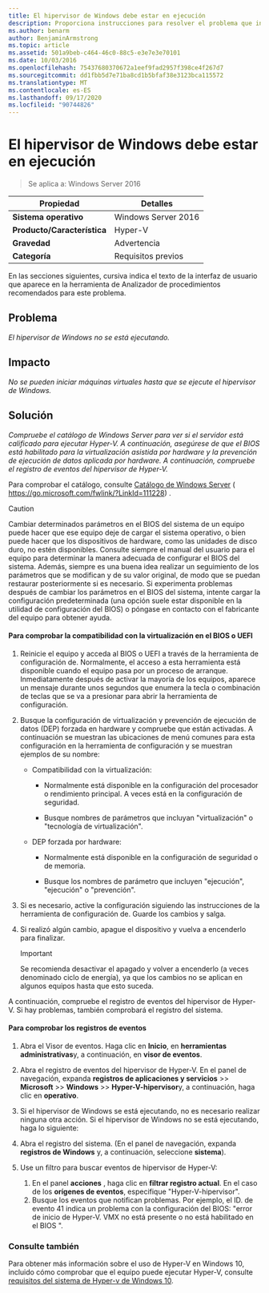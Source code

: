 ```yaml
---
title: El hipervisor de Windows debe estar en ejecución
description: Proporciona instrucciones para resolver el problema que informa esta regla de Analizador de procedimientos recomendados.
ms.author: benarm
author: BenjaminArmstrong
ms.topic: article
ms.assetid: 501a9beb-c464-46c0-88c5-e3e7e3e70101
ms.date: 10/03/2016
ms.openlocfilehash: 75437680370672a1eef9fad2957f398ce4f267d7
ms.sourcegitcommit: dd1fbb5d7e71ba8cd1b5bfaf38e3123bca115572
ms.translationtype: MT
ms.contentlocale: es-ES
ms.lasthandoff: 09/17/2020
ms.locfileid: "90744826"
---
```

# <a name="windows-hypervisor-must-be-running"></a>El hipervisor de Windows debe estar en ejecución

>Se aplica a: Windows Server 2016

|Propiedad|Detalles|
|-|-|
|**Sistema operativo**|Windows Server 2016|
|**Producto/Característica**|Hyper-V|
|**Gravedad**|Advertencia|
|**Categoría**|Requisitos previos|

En las secciones siguientes, cursiva indica el texto de la interfaz de usuario que aparece en la herramienta de Analizador de procedimientos recomendados para este problema.

## <a name="issue"></a>Problema

*El hipervisor de Windows no se está ejecutando.*

## <a name="impact"></a>Impacto

*No se pueden iniciar máquinas virtuales hasta que se ejecute el hipervisor de Windows.*

## <a name="resolution"></a>Solución

*Compruebe el catálogo de Windows Server para ver si el servidor está calificado para ejecutar Hyper-V. A continuación, asegúrese de que el BIOS está habilitado para la virtualización asistida por hardware y la prevención de ejecución de datos aplicada por hardware. A continuación, compruebe el registro de eventos del hipervisor de Hyper-V.*

Para comprobar el catálogo, consulte [Catálogo de Windows Server](https://go.microsoft.com/fwlink/?LinkId=111228) ( https://go.microsoft.com/fwlink/?LinkId=111228) .

> [!CAUTION]
> Cambiar determinados parámetros en el BIOS del sistema de un equipo puede hacer que ese equipo deje de cargar el sistema operativo, o bien puede hacer que los dispositivos de hardware, como las unidades de disco duro, no estén disponibles. Consulte siempre el manual del usuario para el equipo para determinar la manera adecuada de configurar el BIOS del sistema. Además, siempre es una buena idea realizar un seguimiento de los parámetros que se modifican y de su valor original, de modo que se puedan restaurar posteriormente si es necesario. Si experimenta problemas después de cambiar los parámetros en el BIOS del sistema, intente cargar la configuración predeterminada (una opción suele estar disponible en la utilidad de configuración del BIOS) o póngase en contacto con el fabricante del equipo para obtener ayuda.

#### <a name="to-verify-virtualization-support-in-the-bios-or-uefi"></a>Para comprobar la compatibilidad con la virtualización en el BIOS o UEFI

1.  Reinicie el equipo y acceda al BIOS o UEFI a través de la herramienta de configuración de. Normalmente, el acceso a esta herramienta está disponible cuando el equipo pasa por un proceso de arranque. Inmediatamente después de activar la mayoría de los equipos, aparece un mensaje durante unos segundos que enumera la tecla o combinación de teclas que se va a presionar para abrir la herramienta de configuración.

2.  Busque la configuración de virtualización y prevención de ejecución de datos (DEP) forzada en hardware y compruebe que están activadas. A continuación se muestran las ubicaciones de menú comunes para esta configuración en la herramienta de configuración y se muestran ejemplos de su nombre:

    -   Compatibilidad con la virtualización:

        -   Normalmente está disponible en la configuración del procesador o rendimiento principal. A veces está en la configuración de seguridad.

        -   Busque nombres de parámetros que incluyan "virtualización" o "tecnología de virtualización".

    -   DEP forzada por hardware:

        -   Normalmente está disponible en la configuración de seguridad o de memoria.

        -   Busque los nombres de parámetro que incluyen "ejecución", "ejecución" o "prevención".

3.  Si es necesario, active la configuración siguiendo las instrucciones de la herramienta de configuración de. Guarde los cambios y salga.

4.  Si realizó algún cambio, apague el dispositivo y vuelva a encenderlo para finalizar.

    > [!IMPORTANT]
    > Se recomienda desactivar el apagado y volver a encenderlo (a veces denominado ciclo de energía), ya que los cambios no se aplican en algunos equipos hasta que esto suceda.

A continuación, compruebe el registro de eventos del hipervisor de Hyper-V. Si hay problemas, también comprobará el registro del sistema.

#### <a name="to-check-the-event-logs"></a>Para comprobar los registros de eventos

1.  Abra el Visor de eventos. Haga clic en **Inicio**, en **herramientas administrativas**y, a continuación, en **visor de eventos**.

2.  Abra el registro de eventos del hipervisor de Hyper-V. En el panel de navegación, expanda **registros de aplicaciones y servicios**  >>  **Microsoft**  >>  **Windows**  >>  **Hyper-V-hipervisor**y, a continuación, haga clic en **operativo**.

3.  Si el hipervisor de Windows se está ejecutando, no es necesario realizar ninguna otra acción. Si el hipervisor de Windows no se está ejecutando, haga lo siguiente:

4.  Abra el registro del sistema. (En el panel de navegación, expanda **registros de Windows** y, a continuación, seleccione **sistema**).

5.  Use un filtro para buscar eventos de hipervisor de Hyper-V:
    1. En el panel **acciones** , haga clic en **filtrar registro actual**. En el caso de los **orígenes de eventos**, especifique "Hyper-V-hipervisor".
    2. Busque los eventos que notifican problemas. Por ejemplo, el ID. de evento 41 indica un problema con la configuración del BIOS: "error de inicio de Hyper-V. VMX no está presente o no está habilitado en el BIOS ".

### <a name="see-also"></a>Consulte también
Para obtener más información sobre el uso de Hyper-V en Windows 10, incluido cómo comprobar que el equipo puede ejecutar Hyper-V, consulte [requisitos del sistema de Hyper-v de Windows 10](/virtualization/hyper-v-on-windows/reference/hyper-v-requirements).